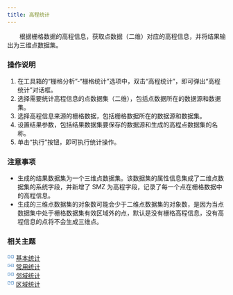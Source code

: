 ```yaml
---
title: 高程统计
---
```

　　根据栅格数据的高程信息，获取点数据（二维）对应的高程信息，并将结果输出为三维点数据集。
    
   
### 操作说明


 1. 在工具箱的“栅格分析”-“栅格统计”选项中，双击“高程统计”，即可弹出“高程统计”对话框。
 2. 选择需要统计高程信息的点数据集（二维），包括点数据所在的数据源和数据集。  
 3. 选择高程信息来源的栅格数据，包括栅格数据所在的数据源和数据集。  
 4. 设置结果参数，包括结果数据集要保存的数据源和生成的高程点数据集的名称。   
 5. 单击“执行”按钮，即可执行统计操作。  
   
### 注意事项  
  
- 生成的结果数据集为一个三维点数据集。该数据集的属性信息集成了二维点数据集的系统字段，并新增了 SMZ 为高程字段，记录了每一个点在栅格数据中的高程信息。  
- 生成的三维点数据集的对象数可能会少于二维点数据集的对象数，是因为当点数据集中处于栅格数据集有效区域外的点，默认是没有栅格高程信息，没有高程信息的点将不会生成三维点。


   

### 相关主题  

![](img/smalltitle.png) [基本统计](BasicStatistic.html)  
![](img/smalltitle.png) [常用统计](CommonStatistic.html)  
![](img/smalltitle.png) [邻域统计](NeighbourStatistic.html)    
![](img/smalltitle.png) [区域统计](ZonalStatistic.html)    
  



